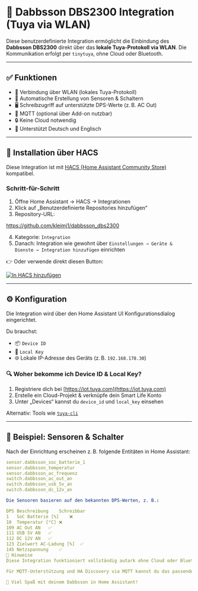 # 🧠 Dabbsson DBS2300 Integration (Tuya via WLAN)

Diese benutzerdefinierte Integration ermöglicht die Einbindung des **Dabbsson DBS2300** direkt über das **lokale Tuya-Protokoll via WLAN**. Die Kommunikation erfolgt per `tinytuya`, ohne Cloud oder Bluetooth.

---

## ✅ Funktionen

- 🔌 Verbindung über WLAN (lokales Tuya-Protokoll)
- 🔄 Automatische Erstellung von Sensoren & Schaltern
- 🖥️ Schreibzugriff auf unterstützte DPS-Werte (z. B. AC Out)
- 🧠 MQTT (optional über Add-on nutzbar)
- 🔒 Keine Cloud notwendig
- 💬 Unterstützt Deutsch und Englisch

---

## 🚀 Installation über HACS

Diese Integration ist mit [HACS (Home Assistant Community Store)](https://hacs.xyz) kompatibel.

### Schritt-für-Schritt

1. Öffne Home Assistant → HACS → Integrationen
2. Klick auf „Benutzerdefinierte Repositories hinzufügen“
3. Repository-URL:

https://github.com/kleimj1/dabbsson_dbs2300


4. Kategorie: `Integration`
5. Danach: Integration wie gewohnt über `Einstellungen → Geräte & Dienste → Integration hinzufügen` einrichten

👉 Oder verwende direkt diesen Button:

[![In HACS hinzufügen](https://my.home-assistant.io/badges/hacs_repository.svg)](https://my.home-assistant.io/redirect/hacs_repository/?owner=kleimj1&repository=dabbsson_dbs2300&category=integration)

---

## ⚙️ Konfiguration

Die Integration wird über den Home Assistant UI Konfigurationsdialog eingerichtet.

Du brauchst:

- 📦 `Device ID`  
- 🔑 `Local Key`  
- 🌐 Lokale IP-Adresse des Geräts (z. B. `192.168.178.30`)

### 🔍 Woher bekomme ich Device ID & Local Key?

1. Registriere dich bei [https://iot.tuya.com](https://iot.tuya.com)
2. Erstelle ein Cloud-Projekt & verknüpfe dein Smart Life Konto
3. Unter „Devices“ kannst du `device_id` und `local_key` einsehen

Alternativ: Tools wie [`tuya-cli`](https://github.com/TuyaAPI/cli)

---

## 🧪 Beispiel: Sensoren & Schalter

Nach der Einrichtung erscheinen z. B. folgende Entitäten in Home Assistant:

```yaml
sensor.dabbsson_soc_batterie_1
sensor.dabbsson_temperatur
sensor.dabbsson_ac_frequenz
switch.dabbsson_ac_out_an
switch.dabbsson_usb_5v_an
switch.dabbsson_dc_12v_an

Die Sensoren basieren auf den bekannten DPS-Werten, z. B.:

DPS	Beschreibung	Schreibbar
1	SoC Batterie [%]	❌
10	Temperatur [°C]	❌
109	AC Out AN	✅
111	USB 5V AN	✅
112	DC 12V AN	✅
123	Zielwert AC-Ladung [%]	✅
145	Netzspannung	✅
💬 Hinweise
Diese Integration funktioniert vollständig autark ohne Cloud oder Bluetooth.

Für MQTT-Unterstützung und HA Discovery via MQTT kannst du das passende Dabbsson Add-on verwenden.

🧠 Viel Spaß mit deinem Dabbsson in Home Assistant!
